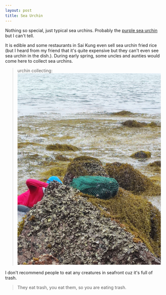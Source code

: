 ```yaml
---
layout: post
title: Sea Urchin
---
```

Nothing so special, just typical sea urchins. Probably the [purple sea urchin](https://en.wikipedia.org/wiki/Strongylocentrotus_purpuratus) but I can't tell.

It is edible and some restaurants in Sai Kung even sell sea urchin fried rice (but I heard from my friend that it's quite expensive but they can't even see sea urchin in the dish.). During early spring, some uncles and aunties would come here to collect sea urchins.

> urchin collecting:
![urchincollect](/media/urchincollect.jpg)

I don't recommend people to eat any creatures in seafront cuz it's full of trash.

> They eat trash, you eat them, so you are eating trash.
